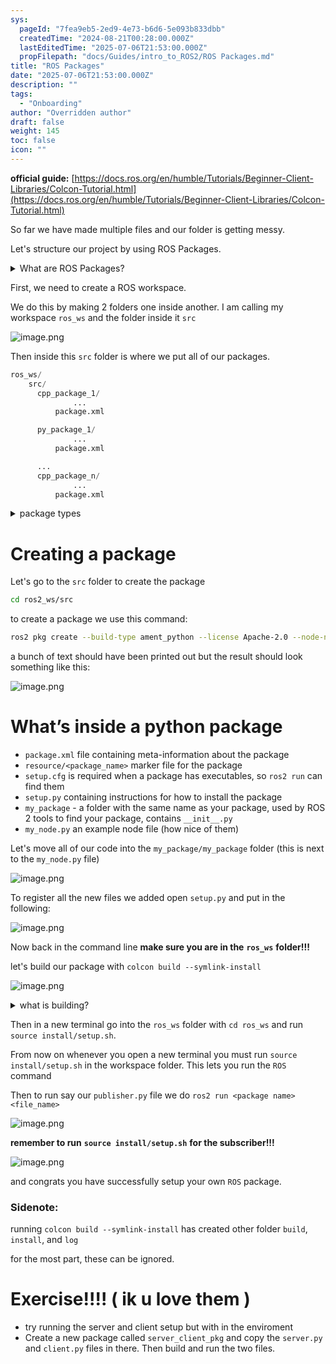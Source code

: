 ```yaml
---
sys:
  pageId: "7fea9eb5-2ed9-4e73-b6d6-5e093b833dbb"
  createdTime: "2024-08-21T00:28:00.000Z"
  lastEditedTime: "2025-07-06T21:53:00.000Z"
  propFilepath: "docs/Guides/intro_to_ROS2/ROS Packages.md"
title: "ROS Packages"
date: "2025-07-06T21:53:00.000Z"
description: ""
tags:
  - "Onboarding"
author: "Overridden author"
draft: false
weight: 145
toc: false
icon: ""
---
```


**official guide:** [https://docs.ros.org/en/humble/Tutorials/Beginner-Client-Libraries/Colcon-Tutorial.html](https://docs.ros.org/en/humble/Tutorials/Beginner-Client-Libraries/Colcon-Tutorial.html)

So far we have made multiple files and our folder is getting messy.

Let's structure our project by using ROS Packages.

<details>
      <summary>What are ROS Packages?</summary>
      ROS Packages are, as the name implies, packages of code that are highly sharable between ROS developers.
  </details>

First, we need to create a ROS workspace.

We do this by making 2 folders one inside another. I am calling my workspace `ros_ws` and the folder inside it `src`

![image.png](https://prod-files-secure.s3.us-west-2.amazonaws.com/d518164a-d88e-44d1-a4ee-3adb3bd8bce0/70706947-fd18-4537-a67b-e12946812d31/image.png?X-Amz-Algorithm=AWS4-HMAC-SHA256&X-Amz-Content-Sha256=UNSIGNED-PAYLOAD&X-Amz-Credential=ASIAZI2LB466Y6JY2G4X%2F20250803%2Fus-west-2%2Fs3%2Faws4_request&X-Amz-Date=20250803T140814Z&X-Amz-Expires=3600&X-Amz-Security-Token=IQoJb3JpZ2luX2VjEPb%2F%2F%2F%2F%2F%2F%2F%2F%2F%2FwEaCXVzLXdlc3QtMiJHMEUCIQDc4CkJNsconcOs%2BLeZMt0zpPJrNO%2BjeFWYPnbHPFuupgIgKtd74zooy%2BZ8jrwdj80eiJSaXEEahYCTMDIWhc11F6gq%2FwMILxAAGgw2Mzc0MjMxODM4MDUiDFQBab3PHDxBOBUNhCrcA4UjKei4b7DxeXRV%2FW2tmyukyK42zvXt2qlHxomLWignKv8lvbJAsRQBMz7IomEe6NkbsXnataH5Mvuou8EGPN%2Bf8qufQUURFrYoA%2F61hlwczO0itto3bXrnS%2Bto3F8URCqZnmiF9Z4AIninauN9mFW5nBYcLuXMVM6Mu9PBqsYEE7a2dyC5PwOnmCXfvgJUpXuS4KIZH0tK0XV9yKUqEML%2FE5M918426tV2tfxSz%2BN7GHOOTtal158Rj1MTtS%2FMfvSp52YMtkdnA4C7WyY97CnvMeQj7ffmw6%2B8%2BI3pAq7KRYcZnuky4z3pJOsnCyb6sUf5YjTLAqPvaxeUCJmK%2F8m8s2Q8kA3lhAodOvU1DSN4I1lK4Dovhe8iugC1iwLqo9A%2FXo%2BQOsfqZnqv6NCqDDiwhHzqzfHjBL6c78V4PiONdrINTgFoglZx5J%2BTxN78YqnL%2BS3RuGI657PIlwBIr2vy08E5t7yYiqgEoaQzPXcaNQTm6sskByRcafKOID8tEsjF6p7BSwMjAHsvdmTeB71gruI%2BCvI%2Fc7G6oQ4yeNckwteU%2BT0wTLULVYVdM3sX8WdNef2bfq5d6YRtjWNk9GmoG%2F9Nrp9WGi7wkBq8XJfmjXSMrzm%2FFORmqKRgMOvRvcQGOqUBARKgei%2BPTFQ3SdNRnF3Uea1y5OYSk64PxUtxzlbb9X%2FMIWj9dtxkgFtlDRUH6%2BxJkNvDe3o0hPAfD3fEd0hSSesb3Uc%2FXtYkACq4k3wofVbzkHtj6laCHfUQ0DzAceW1LwlTVdBgE6I7ROSoZxFvF9OPV7toVk0y0S8mYmk9N%2FhaNv3Gnrn0Tp45kAspD2ZI4jjxxJYS26gsbbddQX%2BIi81J9BUy&X-Amz-Signature=dfe2d47fdfa3b4982b302a21703848655a31e2b48f358155e593fde40f07c490&X-Amz-SignedHeaders=host&x-amz-checksum-mode=ENABLED&x-id=GetObject)

Then inside this `src` folder is where we put all of our packages.

```python
ros_ws/
    src/
      cpp_package_1/
		      ...
          package.xml

      py_package_1/
		      ...
          package.xml

      ...
      cpp_package_n/
		      ...
          package.xml

```

<details>

<summary>package types</summary>

packages can be either `C++` or python.

the intern file structure is different for each but for this guide we will stick to creating python packages

</details>

# Creating a package

Let's go to the `src` folder to create the package

```bash
cd ros2_ws/src
```

to create a package we use this command:

```bash
ros2 pkg create --build-type ament_python --license Apache-2.0 --node-name my_node my_package
```

a bunch of text should have been printed out but the result should look something like this:

![image.png](https://prod-files-secure.s3.us-west-2.amazonaws.com/d518164a-d88e-44d1-a4ee-3adb3bd8bce0/e6cf1e3f-8512-4a3e-b131-079f800bf3e8/image.png?X-Amz-Algorithm=AWS4-HMAC-SHA256&X-Amz-Content-Sha256=UNSIGNED-PAYLOAD&X-Amz-Credential=ASIAZI2LB466Y6JY2G4X%2F20250803%2Fus-west-2%2Fs3%2Faws4_request&X-Amz-Date=20250803T140814Z&X-Amz-Expires=3600&X-Amz-Security-Token=IQoJb3JpZ2luX2VjEPb%2F%2F%2F%2F%2F%2F%2F%2F%2F%2FwEaCXVzLXdlc3QtMiJHMEUCIQDc4CkJNsconcOs%2BLeZMt0zpPJrNO%2BjeFWYPnbHPFuupgIgKtd74zooy%2BZ8jrwdj80eiJSaXEEahYCTMDIWhc11F6gq%2FwMILxAAGgw2Mzc0MjMxODM4MDUiDFQBab3PHDxBOBUNhCrcA4UjKei4b7DxeXRV%2FW2tmyukyK42zvXt2qlHxomLWignKv8lvbJAsRQBMz7IomEe6NkbsXnataH5Mvuou8EGPN%2Bf8qufQUURFrYoA%2F61hlwczO0itto3bXrnS%2Bto3F8URCqZnmiF9Z4AIninauN9mFW5nBYcLuXMVM6Mu9PBqsYEE7a2dyC5PwOnmCXfvgJUpXuS4KIZH0tK0XV9yKUqEML%2FE5M918426tV2tfxSz%2BN7GHOOTtal158Rj1MTtS%2FMfvSp52YMtkdnA4C7WyY97CnvMeQj7ffmw6%2B8%2BI3pAq7KRYcZnuky4z3pJOsnCyb6sUf5YjTLAqPvaxeUCJmK%2F8m8s2Q8kA3lhAodOvU1DSN4I1lK4Dovhe8iugC1iwLqo9A%2FXo%2BQOsfqZnqv6NCqDDiwhHzqzfHjBL6c78V4PiONdrINTgFoglZx5J%2BTxN78YqnL%2BS3RuGI657PIlwBIr2vy08E5t7yYiqgEoaQzPXcaNQTm6sskByRcafKOID8tEsjF6p7BSwMjAHsvdmTeB71gruI%2BCvI%2Fc7G6oQ4yeNckwteU%2BT0wTLULVYVdM3sX8WdNef2bfq5d6YRtjWNk9GmoG%2F9Nrp9WGi7wkBq8XJfmjXSMrzm%2FFORmqKRgMOvRvcQGOqUBARKgei%2BPTFQ3SdNRnF3Uea1y5OYSk64PxUtxzlbb9X%2FMIWj9dtxkgFtlDRUH6%2BxJkNvDe3o0hPAfD3fEd0hSSesb3Uc%2FXtYkACq4k3wofVbzkHtj6laCHfUQ0DzAceW1LwlTVdBgE6I7ROSoZxFvF9OPV7toVk0y0S8mYmk9N%2FhaNv3Gnrn0Tp45kAspD2ZI4jjxxJYS26gsbbddQX%2BIi81J9BUy&X-Amz-Signature=918f73e2fb798dd87896bf1882d3fb92ec69c228a2e0b1b65e4222548845f74c&X-Amz-SignedHeaders=host&x-amz-checksum-mode=ENABLED&x-id=GetObject)

# What’s inside a python package

- `package.xml` file containing meta-information about the package
- `resource/<package_name>` marker file for the package
- `setup.cfg` is required when a package has executables, so `ros2 run` can find them
- `setup.py` containing instructions for how to install the package
- `my_package` - a folder with the same name as your package, used by ROS 2 tools to find your package, contains `__init__.py`
- `my_node.py` an example node file (how nice of them)

Let's move all of our code into the `my_package/my_package` folder (this is next to the `my_node.py` file)

![image.png](https://prod-files-secure.s3.us-west-2.amazonaws.com/d518164a-d88e-44d1-a4ee-3adb3bd8bce0/9ce58f11-0da9-4d3e-b86d-506a9685d378/image.png?X-Amz-Algorithm=AWS4-HMAC-SHA256&X-Amz-Content-Sha256=UNSIGNED-PAYLOAD&X-Amz-Credential=ASIAZI2LB466Y6JY2G4X%2F20250803%2Fus-west-2%2Fs3%2Faws4_request&X-Amz-Date=20250803T140814Z&X-Amz-Expires=3600&X-Amz-Security-Token=IQoJb3JpZ2luX2VjEPb%2F%2F%2F%2F%2F%2F%2F%2F%2F%2FwEaCXVzLXdlc3QtMiJHMEUCIQDc4CkJNsconcOs%2BLeZMt0zpPJrNO%2BjeFWYPnbHPFuupgIgKtd74zooy%2BZ8jrwdj80eiJSaXEEahYCTMDIWhc11F6gq%2FwMILxAAGgw2Mzc0MjMxODM4MDUiDFQBab3PHDxBOBUNhCrcA4UjKei4b7DxeXRV%2FW2tmyukyK42zvXt2qlHxomLWignKv8lvbJAsRQBMz7IomEe6NkbsXnataH5Mvuou8EGPN%2Bf8qufQUURFrYoA%2F61hlwczO0itto3bXrnS%2Bto3F8URCqZnmiF9Z4AIninauN9mFW5nBYcLuXMVM6Mu9PBqsYEE7a2dyC5PwOnmCXfvgJUpXuS4KIZH0tK0XV9yKUqEML%2FE5M918426tV2tfxSz%2BN7GHOOTtal158Rj1MTtS%2FMfvSp52YMtkdnA4C7WyY97CnvMeQj7ffmw6%2B8%2BI3pAq7KRYcZnuky4z3pJOsnCyb6sUf5YjTLAqPvaxeUCJmK%2F8m8s2Q8kA3lhAodOvU1DSN4I1lK4Dovhe8iugC1iwLqo9A%2FXo%2BQOsfqZnqv6NCqDDiwhHzqzfHjBL6c78V4PiONdrINTgFoglZx5J%2BTxN78YqnL%2BS3RuGI657PIlwBIr2vy08E5t7yYiqgEoaQzPXcaNQTm6sskByRcafKOID8tEsjF6p7BSwMjAHsvdmTeB71gruI%2BCvI%2Fc7G6oQ4yeNckwteU%2BT0wTLULVYVdM3sX8WdNef2bfq5d6YRtjWNk9GmoG%2F9Nrp9WGi7wkBq8XJfmjXSMrzm%2FFORmqKRgMOvRvcQGOqUBARKgei%2BPTFQ3SdNRnF3Uea1y5OYSk64PxUtxzlbb9X%2FMIWj9dtxkgFtlDRUH6%2BxJkNvDe3o0hPAfD3fEd0hSSesb3Uc%2FXtYkACq4k3wofVbzkHtj6laCHfUQ0DzAceW1LwlTVdBgE6I7ROSoZxFvF9OPV7toVk0y0S8mYmk9N%2FhaNv3Gnrn0Tp45kAspD2ZI4jjxxJYS26gsbbddQX%2BIi81J9BUy&X-Amz-Signature=8fde4dfcb232ec19ea9c01869aac0f239515d56870a2b8479f8064c8fee1ba8b&X-Amz-SignedHeaders=host&x-amz-checksum-mode=ENABLED&x-id=GetObject)

To register all the new files we added open `setup.py` and put in the following:

![image.png](https://prod-files-secure.s3.us-west-2.amazonaws.com/d518164a-d88e-44d1-a4ee-3adb3bd8bce0/1cd7c262-4cae-4496-9d75-c178537d24a2/image.png?X-Amz-Algorithm=AWS4-HMAC-SHA256&X-Amz-Content-Sha256=UNSIGNED-PAYLOAD&X-Amz-Credential=ASIAZI2LB466Y6JY2G4X%2F20250803%2Fus-west-2%2Fs3%2Faws4_request&X-Amz-Date=20250803T140814Z&X-Amz-Expires=3600&X-Amz-Security-Token=IQoJb3JpZ2luX2VjEPb%2F%2F%2F%2F%2F%2F%2F%2F%2F%2FwEaCXVzLXdlc3QtMiJHMEUCIQDc4CkJNsconcOs%2BLeZMt0zpPJrNO%2BjeFWYPnbHPFuupgIgKtd74zooy%2BZ8jrwdj80eiJSaXEEahYCTMDIWhc11F6gq%2FwMILxAAGgw2Mzc0MjMxODM4MDUiDFQBab3PHDxBOBUNhCrcA4UjKei4b7DxeXRV%2FW2tmyukyK42zvXt2qlHxomLWignKv8lvbJAsRQBMz7IomEe6NkbsXnataH5Mvuou8EGPN%2Bf8qufQUURFrYoA%2F61hlwczO0itto3bXrnS%2Bto3F8URCqZnmiF9Z4AIninauN9mFW5nBYcLuXMVM6Mu9PBqsYEE7a2dyC5PwOnmCXfvgJUpXuS4KIZH0tK0XV9yKUqEML%2FE5M918426tV2tfxSz%2BN7GHOOTtal158Rj1MTtS%2FMfvSp52YMtkdnA4C7WyY97CnvMeQj7ffmw6%2B8%2BI3pAq7KRYcZnuky4z3pJOsnCyb6sUf5YjTLAqPvaxeUCJmK%2F8m8s2Q8kA3lhAodOvU1DSN4I1lK4Dovhe8iugC1iwLqo9A%2FXo%2BQOsfqZnqv6NCqDDiwhHzqzfHjBL6c78V4PiONdrINTgFoglZx5J%2BTxN78YqnL%2BS3RuGI657PIlwBIr2vy08E5t7yYiqgEoaQzPXcaNQTm6sskByRcafKOID8tEsjF6p7BSwMjAHsvdmTeB71gruI%2BCvI%2Fc7G6oQ4yeNckwteU%2BT0wTLULVYVdM3sX8WdNef2bfq5d6YRtjWNk9GmoG%2F9Nrp9WGi7wkBq8XJfmjXSMrzm%2FFORmqKRgMOvRvcQGOqUBARKgei%2BPTFQ3SdNRnF3Uea1y5OYSk64PxUtxzlbb9X%2FMIWj9dtxkgFtlDRUH6%2BxJkNvDe3o0hPAfD3fEd0hSSesb3Uc%2FXtYkACq4k3wofVbzkHtj6laCHfUQ0DzAceW1LwlTVdBgE6I7ROSoZxFvF9OPV7toVk0y0S8mYmk9N%2FhaNv3Gnrn0Tp45kAspD2ZI4jjxxJYS26gsbbddQX%2BIi81J9BUy&X-Amz-Signature=ea5b24e36bc8f2580b031d1c61c1a26999ba4cd888ad23a82796260b8369c612&X-Amz-SignedHeaders=host&x-amz-checksum-mode=ENABLED&x-id=GetObject)

Now back in the command line **make sure you are in the** **`ros_ws`** **folder!!!**

let's build our package with `colcon build --symlink-install`

![image.png](https://prod-files-secure.s3.us-west-2.amazonaws.com/d518164a-d88e-44d1-a4ee-3adb3bd8bce0/2f2a0d27-b173-48fd-b189-5f5c0ce65619/image.png?X-Amz-Algorithm=AWS4-HMAC-SHA256&X-Amz-Content-Sha256=UNSIGNED-PAYLOAD&X-Amz-Credential=ASIAZI2LB466Y6JY2G4X%2F20250803%2Fus-west-2%2Fs3%2Faws4_request&X-Amz-Date=20250803T140814Z&X-Amz-Expires=3600&X-Amz-Security-Token=IQoJb3JpZ2luX2VjEPb%2F%2F%2F%2F%2F%2F%2F%2F%2F%2FwEaCXVzLXdlc3QtMiJHMEUCIQDc4CkJNsconcOs%2BLeZMt0zpPJrNO%2BjeFWYPnbHPFuupgIgKtd74zooy%2BZ8jrwdj80eiJSaXEEahYCTMDIWhc11F6gq%2FwMILxAAGgw2Mzc0MjMxODM4MDUiDFQBab3PHDxBOBUNhCrcA4UjKei4b7DxeXRV%2FW2tmyukyK42zvXt2qlHxomLWignKv8lvbJAsRQBMz7IomEe6NkbsXnataH5Mvuou8EGPN%2Bf8qufQUURFrYoA%2F61hlwczO0itto3bXrnS%2Bto3F8URCqZnmiF9Z4AIninauN9mFW5nBYcLuXMVM6Mu9PBqsYEE7a2dyC5PwOnmCXfvgJUpXuS4KIZH0tK0XV9yKUqEML%2FE5M918426tV2tfxSz%2BN7GHOOTtal158Rj1MTtS%2FMfvSp52YMtkdnA4C7WyY97CnvMeQj7ffmw6%2B8%2BI3pAq7KRYcZnuky4z3pJOsnCyb6sUf5YjTLAqPvaxeUCJmK%2F8m8s2Q8kA3lhAodOvU1DSN4I1lK4Dovhe8iugC1iwLqo9A%2FXo%2BQOsfqZnqv6NCqDDiwhHzqzfHjBL6c78V4PiONdrINTgFoglZx5J%2BTxN78YqnL%2BS3RuGI657PIlwBIr2vy08E5t7yYiqgEoaQzPXcaNQTm6sskByRcafKOID8tEsjF6p7BSwMjAHsvdmTeB71gruI%2BCvI%2Fc7G6oQ4yeNckwteU%2BT0wTLULVYVdM3sX8WdNef2bfq5d6YRtjWNk9GmoG%2F9Nrp9WGi7wkBq8XJfmjXSMrzm%2FFORmqKRgMOvRvcQGOqUBARKgei%2BPTFQ3SdNRnF3Uea1y5OYSk64PxUtxzlbb9X%2FMIWj9dtxkgFtlDRUH6%2BxJkNvDe3o0hPAfD3fEd0hSSesb3Uc%2FXtYkACq4k3wofVbzkHtj6laCHfUQ0DzAceW1LwlTVdBgE6I7ROSoZxFvF9OPV7toVk0y0S8mYmk9N%2FhaNv3Gnrn0Tp45kAspD2ZI4jjxxJYS26gsbbddQX%2BIi81J9BUy&X-Amz-Signature=dcf519ecf3ba535320f980ff2e191d7825c2a6d33c5777e03b6a17cff5b96af9&X-Amz-SignedHeaders=host&x-amz-checksum-mode=ENABLED&x-id=GetObject)

<details>

<summary>what is building?</summary>

if you are a CS major at Rose-Hulman you will learn the answer to this in CSSE132

but TLDR; is it combines all the code files into one program that can be run easily 

</details>

Then in a new terminal go into the `ros_ws` folder with `cd ros_ws` and run `source install/setup.sh`. 

From now on whenever you open a new terminal you must run `source install/setup.sh` in the workspace folder. This lets you run the `ROS` command

Then to run say our `publisher.py` file we do `ros2 run <package name> <file_name>`

![image.png](https://prod-files-secure.s3.us-west-2.amazonaws.com/d518164a-d88e-44d1-a4ee-3adb3bd8bce0/4f4b1219-3a44-4632-aa0a-ce3471699f59/image.png?X-Amz-Algorithm=AWS4-HMAC-SHA256&X-Amz-Content-Sha256=UNSIGNED-PAYLOAD&X-Amz-Credential=ASIAZI2LB466Y6JY2G4X%2F20250803%2Fus-west-2%2Fs3%2Faws4_request&X-Amz-Date=20250803T140814Z&X-Amz-Expires=3600&X-Amz-Security-Token=IQoJb3JpZ2luX2VjEPb%2F%2F%2F%2F%2F%2F%2F%2F%2F%2FwEaCXVzLXdlc3QtMiJHMEUCIQDc4CkJNsconcOs%2BLeZMt0zpPJrNO%2BjeFWYPnbHPFuupgIgKtd74zooy%2BZ8jrwdj80eiJSaXEEahYCTMDIWhc11F6gq%2FwMILxAAGgw2Mzc0MjMxODM4MDUiDFQBab3PHDxBOBUNhCrcA4UjKei4b7DxeXRV%2FW2tmyukyK42zvXt2qlHxomLWignKv8lvbJAsRQBMz7IomEe6NkbsXnataH5Mvuou8EGPN%2Bf8qufQUURFrYoA%2F61hlwczO0itto3bXrnS%2Bto3F8URCqZnmiF9Z4AIninauN9mFW5nBYcLuXMVM6Mu9PBqsYEE7a2dyC5PwOnmCXfvgJUpXuS4KIZH0tK0XV9yKUqEML%2FE5M918426tV2tfxSz%2BN7GHOOTtal158Rj1MTtS%2FMfvSp52YMtkdnA4C7WyY97CnvMeQj7ffmw6%2B8%2BI3pAq7KRYcZnuky4z3pJOsnCyb6sUf5YjTLAqPvaxeUCJmK%2F8m8s2Q8kA3lhAodOvU1DSN4I1lK4Dovhe8iugC1iwLqo9A%2FXo%2BQOsfqZnqv6NCqDDiwhHzqzfHjBL6c78V4PiONdrINTgFoglZx5J%2BTxN78YqnL%2BS3RuGI657PIlwBIr2vy08E5t7yYiqgEoaQzPXcaNQTm6sskByRcafKOID8tEsjF6p7BSwMjAHsvdmTeB71gruI%2BCvI%2Fc7G6oQ4yeNckwteU%2BT0wTLULVYVdM3sX8WdNef2bfq5d6YRtjWNk9GmoG%2F9Nrp9WGi7wkBq8XJfmjXSMrzm%2FFORmqKRgMOvRvcQGOqUBARKgei%2BPTFQ3SdNRnF3Uea1y5OYSk64PxUtxzlbb9X%2FMIWj9dtxkgFtlDRUH6%2BxJkNvDe3o0hPAfD3fEd0hSSesb3Uc%2FXtYkACq4k3wofVbzkHtj6laCHfUQ0DzAceW1LwlTVdBgE6I7ROSoZxFvF9OPV7toVk0y0S8mYmk9N%2FhaNv3Gnrn0Tp45kAspD2ZI4jjxxJYS26gsbbddQX%2BIi81J9BUy&X-Amz-Signature=2a360b949fbab878249131fcd27ee35ec8097243e09e4d13ab487d82f66117de&X-Amz-SignedHeaders=host&x-amz-checksum-mode=ENABLED&x-id=GetObject)

**remember to run** **`source install/setup.sh`** **for the subscriber!!!**

![image.png](https://prod-files-secure.s3.us-west-2.amazonaws.com/d518164a-d88e-44d1-a4ee-3adb3bd8bce0/02121119-dad4-49ec-8356-c956108b4243/image.png?X-Amz-Algorithm=AWS4-HMAC-SHA256&X-Amz-Content-Sha256=UNSIGNED-PAYLOAD&X-Amz-Credential=ASIAZI2LB466Y6JY2G4X%2F20250803%2Fus-west-2%2Fs3%2Faws4_request&X-Amz-Date=20250803T140814Z&X-Amz-Expires=3600&X-Amz-Security-Token=IQoJb3JpZ2luX2VjEPb%2F%2F%2F%2F%2F%2F%2F%2F%2F%2FwEaCXVzLXdlc3QtMiJHMEUCIQDc4CkJNsconcOs%2BLeZMt0zpPJrNO%2BjeFWYPnbHPFuupgIgKtd74zooy%2BZ8jrwdj80eiJSaXEEahYCTMDIWhc11F6gq%2FwMILxAAGgw2Mzc0MjMxODM4MDUiDFQBab3PHDxBOBUNhCrcA4UjKei4b7DxeXRV%2FW2tmyukyK42zvXt2qlHxomLWignKv8lvbJAsRQBMz7IomEe6NkbsXnataH5Mvuou8EGPN%2Bf8qufQUURFrYoA%2F61hlwczO0itto3bXrnS%2Bto3F8URCqZnmiF9Z4AIninauN9mFW5nBYcLuXMVM6Mu9PBqsYEE7a2dyC5PwOnmCXfvgJUpXuS4KIZH0tK0XV9yKUqEML%2FE5M918426tV2tfxSz%2BN7GHOOTtal158Rj1MTtS%2FMfvSp52YMtkdnA4C7WyY97CnvMeQj7ffmw6%2B8%2BI3pAq7KRYcZnuky4z3pJOsnCyb6sUf5YjTLAqPvaxeUCJmK%2F8m8s2Q8kA3lhAodOvU1DSN4I1lK4Dovhe8iugC1iwLqo9A%2FXo%2BQOsfqZnqv6NCqDDiwhHzqzfHjBL6c78V4PiONdrINTgFoglZx5J%2BTxN78YqnL%2BS3RuGI657PIlwBIr2vy08E5t7yYiqgEoaQzPXcaNQTm6sskByRcafKOID8tEsjF6p7BSwMjAHsvdmTeB71gruI%2BCvI%2Fc7G6oQ4yeNckwteU%2BT0wTLULVYVdM3sX8WdNef2bfq5d6YRtjWNk9GmoG%2F9Nrp9WGi7wkBq8XJfmjXSMrzm%2FFORmqKRgMOvRvcQGOqUBARKgei%2BPTFQ3SdNRnF3Uea1y5OYSk64PxUtxzlbb9X%2FMIWj9dtxkgFtlDRUH6%2BxJkNvDe3o0hPAfD3fEd0hSSesb3Uc%2FXtYkACq4k3wofVbzkHtj6laCHfUQ0DzAceW1LwlTVdBgE6I7ROSoZxFvF9OPV7toVk0y0S8mYmk9N%2FhaNv3Gnrn0Tp45kAspD2ZI4jjxxJYS26gsbbddQX%2BIi81J9BUy&X-Amz-Signature=dfd4d961c9b5a51e9ec0d429565a597c63d09422adaa3426742e8c8015c43567&X-Amz-SignedHeaders=host&x-amz-checksum-mode=ENABLED&x-id=GetObject)

and congrats you have successfully setup your own `ROS` package.

### Sidenote:

running `colcon build --symlink-install` has created other folder `build`, `install`, and `log`

for the most part, these can be ignored.

# Exercise!!!! ( ik u love them )

- try running the server and client setup but with in the enviroment
- Create a new package called `server_client_pkg` and copy the `server.py` and `client.py` files in there. Then build and run the two files.
